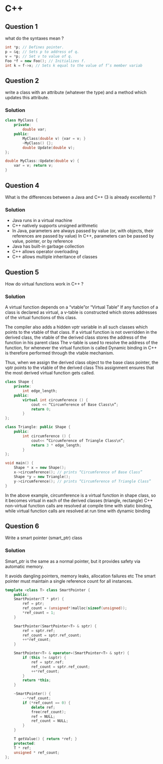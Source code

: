#  C++


## Question 1

what do the syntaxes mean ?

```c++
int *p; // Defines pointer.
p = &q; // Sets p to address of q.
v = *p; // Set v to value of q.
Foo *f = new Foo(); // Initializes f.
int k = f->x; // Sets k equal to the value of f’s member variab
```

## Question 2

write a class with an attribute (whatever the type) and a method which updates this attribute.

### Solution

```c++
class MyClass {
    private:
        double var;
    public:
        MyClass(double v) {var = v; }
        ~MyClass() {};
        double Update(double v);
};

double MyClass::Update(double v) {
    var = v; return v;
}
```


## Question 4

What is the differences between a Java and C++ (3 is already excellents) ?

### Solution
* Java runs in a virtual machine
* C++ natively supports unsigned arithmetic
* In Java, parameters are always passed by value (or, with objects, their references are
passed by value) In C++, parameters can be passed by value, pointer, or by reference
* Java has built-in garbage collection
* C++ allows operator overloading
* C++ allows multiple inheritance of classes


## Question 5

How do virtual functions work in C++ ?

### Solution

A virtual function depends on a “vtable”or “Virtual Table” If any function of a class is declared as virtual, a v-table is constructed which stores addresses of the virtual functions of this class.

The compiler also adds a hidden vptr variable in all such classes which points to the vtable of that class. If a virtual function is not overridden in the derived class, the vtable of the derived class stores the address of the function in his parent class The v-table is used to resolve the address of the function, for whenever the virtual function is called Dynamic binding in C++ is therefore performed through the vtable mechanism.

Thus, when we assign the derived class object to the base class pointer, the vptr points to the vtable of the derived class This assignment ensures that the most derived virtual function gets called.

```c++
class Shape {
    private:
        int edge_length;
    public:
        virtual int circumference () {
            cout << “Circumference of Base Class\n”;
            return 0;
        }
};

class Triangle: public Shape {
    public:
        int circumference () {
            cout<< “Circumference of Triangle Class\n”;
            return 3 * edge_length;
        }
};

void main() {
    Shape * x = new Shape();
    x->circumference(); // prints “Circumference of Base Class”
    Shape *y = new Triangle();
    y->circumference(); // prints “Circumference of Triangle Class”
}
```

In the above example, circumference is a virtual function in shape class, so it becomes virtual in each of the derived classes (triangle, rectangle) C++ non-virtual function calls are resolved at compile time with static binding, while virtual function calls are resolved at run time with dynamic binding


## Question 6

Write a smart pointer (smart_ptr) class

### Solution

Smart_ptr is the same as a normal pointer, but it provides safety via automatic memory.

It avoids dangling pointers, memory leaks, allocation failures etc The smart pointer must maintain a single reference count for all instances.


```c++
template <class T> class SmartPointer {
    public:
    SmartPointer(T * ptr) {
        ref = ptr;
        ref_count = (unsigned*)malloc(sizeof(unsigned));
        *ref_count = 1;
    }

    SmartPointer(SmartPointer<T> & sptr) {
        ref = sptr.ref;
        ref_count = sptr.ref_count;
        ++*ref_count;
    }

    SmartPointer<T> & operator=(SmartPointer<T> & sptr) {
        if (this != &sptr) {
            ref = sptr.ref;
            ref_count = sptr.ref_count;
            ++*ref_count;
        }
        return *this;
    }

    ~SmartPointer() {
        --*ref_count;
        if (*ref_count == 0) {
            delete ref;
            free(ref_count);
            ref = NULL;
            ref_count = NULL;
        }
    }

    T getValue() { return *ref; }
    protected:
    T * ref;
    unsigned * ref_count;
};


```